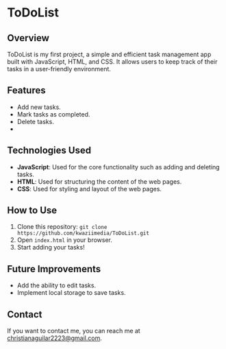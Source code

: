 # ToDoList

## Overview
ToDoList is my first project, a simple and efficient task management app built with JavaScript, HTML, and CSS. It allows users to keep track of their tasks in a user-friendly environment.

## Features
- Add new tasks.
- Mark tasks as completed.
- Delete tasks.
- 
## Technologies Used
- **JavaScript**: Used for the core functionality such as adding and deleting tasks.
- **HTML**: Used for structuring the content of the web pages.
- **CSS**: Used for styling and layout of the web pages.

## How to Use
1. Clone this repository: `git clone https://github.com/kwaziimedia/ToDoList.git`
2. Open `index.html` in your browser.
3. Start adding your tasks!

## Future Improvements
- Add the ability to edit tasks.
- Implement local storage to save tasks.

## Contact
If you want to contact me, you can reach me at christianaguilar2223@gmail.com.
